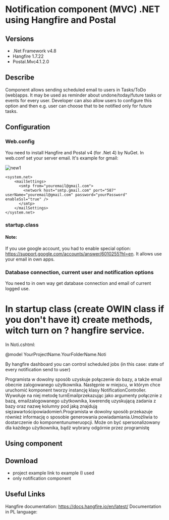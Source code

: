 # Notification component (MVC) .NET using Hangfire and Postal

## Versions
- .Net Framework v4.8
- Hangfire 1.7.22
- Postal.Mvc4.1.2.0

## Describe
Component allows sending scheduled email to users in Tasks/ToDo (web)apps.
It may be used as reminder about undone/today/future tasks or events for every user. Developer can also allow users to configure this option and then e.g. user can 
choose that to be notified only for future tasks. 

## Configuration
### Web.config
 You need to install Hangfire and Postal v4 (for .Net 4) by NuGet. In web.conf set your server email. It's example for gmail:
 
 ![new1](https://user-images.githubusercontent.com/67658221/127113257-62e10bc1-d4cb-4fad-803e-66ff3499e944.PNG)

```
<system.net> 
    <mailSettings>
      <smtp from="youremail@gmail.com">
        <network host="smtp.gmail.com" port="587" userName="youremail@gmail.com" password="yourPassword" enableSsl="true" />
      </smtp>
    </mailSettings>
</system.net>
```
### startup.class
 
#### Note: 
If you use google account, you had to enable special option: https://support.google.com/accounts/answer/6010255?hl=en. It allows use your email in own apps. 
  
### Database connection, current user and notification options
  You need to in own way get database connection and email of current logged use. 


# In startup class (create OWIN class if you don't have it) create methods, witch turn on ? hangfire service. 

In Noti.cshtml:

 @model YourProjectName.YourFolderName.Noti


By hangfire dashboard you can control scheduled jobs (in this case: state of every notification send to user)




Programista w dowolny sposób uzyskuje połączenie do bazy, a także email  obecnie zalogowanego użytkownika. Następnie w miejscu, w którym chce uruchomić komponent tworzy instancję klasy NotificationController. Wywołuje na niej metodę turnEmailprzekazując jako argumenty połącznie z bazą, emailzalogowanego użytkownika,  kwerendę uzyskującą zadania  z  bazy  oraz  nazwę  kolumny pod  jaką  znajdują  sięzawartościpowiadomień.Programista w dowolny sposób przekazuje również informację o sposobie generowania powiadamiania.Umożliwia to dostarczenie  do  komponentunumeruopcji. Może on być spersonalizowany dla każdego użytkownika, bądź wybrany odgórnie przez programistę


## Using component

## Download
- project example   link to example (I used 
- only notification component

## Useful Links
Hangfire documentation: https://docs.hangfire.io/en/latest/
Documentation in PL language: 
